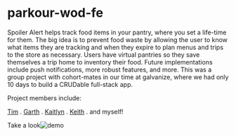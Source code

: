 # parkour-wod-fe
Spoiler Alert helps track food items in your pantry, where you set a life-time for them. The big idea is to prevent food waste by allowing the user to know what items they are tracking and when they expire to plan menus and trips to the store as necessary. Users have virtual pantries so they save themselves a trip home to inventory their food. Future implementations include push notifications, more robust features, and more. This was a group project with cohort-mates in our time at galvanize, where we had only 10 days to build a CRUDable full-stack app.  


Project members include:

[Tim](https://github.com/yhtomitim) . 
[Garth]() . 
[Kaitlyn](https://github.com/kaitlinramirez) . 
[Keith](https://github.com/joneskc) . 
and myself!  


Take a look![demo](https://drive.google.com/open?id=1Ug2gwkUkSxC1ugGT5WRms2wSHvqSJO0_)
